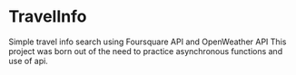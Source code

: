 # TravelInfo
Simple travel info search using Foursquare API and OpenWeather API
This project was born out of the need to practice asynchronous functions and use of api.
